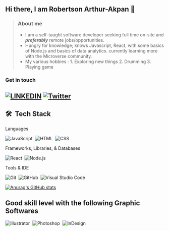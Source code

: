 ## Hi there, I am Robertson Arthur-Akpan 👋
> ### About me
> - I am a self-taught software developer seeking full time on-site and ***preferably*** remote jobs/opportunities.
> - Hungry for knowledge; knows Javascript, React, with some basics of Node.js and basics of data analytics. currently learning more with the Microverse community.
> - My various hobbies : 1. Exploring new things 2. Drumming 3. Playing game

### Get in touch

[![LINKEDIN](https://img.shields.io/badge/LinkedIn-0077B5?style=for-the-badge&logo=linkedin&logoColor=white)](https://www.linkedin.com/in/robertson-arthur-6895a0123/) [![Twitter](https://img.shields.io/twitter/follow/___Robertson?label=Robertson%20Arthur&logo=twitter&logoColor=white&style=for-the-badge)](https://twitter.com/___Robertson)
---

## 🛠 &nbsp;Tech Stack

Languages

![JavaScript](https://img.shields.io/badge/-JavaScript-05122A?style=flat&logo=javascript)&nbsp;
![HTML](https://img.shields.io/badge/-HTML-05122A?style=flat&logo=HTML5)&nbsp;
![CSS](https://img.shields.io/badge/-CSS-05122A?style=flat&logo=CSS3&logoColor=1572B6)&nbsp;


Frameworks, Libraries, & Databases

![React](https://img.shields.io/badge/-React-05122A?style=flat&logo=react)&nbsp;
![Node.js](https://img.shields.io/badge/-Node.js-05122A?style=flat&logo=node.js)&nbsp;

Tools & IDE

![Git](https://img.shields.io/badge/-Git-05122A?style=flat&logo=git)&nbsp;
![GitHub](https://img.shields.io/badge/-GitHub-05122A?style=flat&logo=github)&nbsp;
![Visual Studio Code](https://img.shields.io/badge/-Visual%20Studio%20Code-05122A?style=flat&logo=visual-studio-code&logoColor=007ACC)&nbsp;

[![Anurag's GitHub stats](https://github-readme-stats.vercel.app/api?username=bobb-rob&show_icons=true&theme=tokyonight)](https://github.com/anuraghazra/github-readme-stats)

## Good skill level with the following Graphic Softwares
![Illustrator](https://img.shields.io/badge/-Illustrator-05122A?style=flat&logo=adobe-illustrator)&nbsp;
![Photoshop](https://img.shields.io/badge/-Photoshop-05122A?style=flat&logo=adobe-photoshop)&nbsp;
![InDesign](https://img.shields.io/badge/-InDesign-05122A?style=flat&logo=adobe-indesign)

<!--
**bobb-Rob/bobb-rob** is a ✨ _special_ ✨ repository because its `README.md` (this file) appears on your GitHub profile.

Here are some ideas to get you started:

- 🔭 I’m currently working on ...
- 🌱 I’m currently learning ...
- 👯 I’m looking to collaborate on ...
- 🤔 I’m looking for help with ...
- 💬 Ask me about ...
- 📫 How to reach me: ...
- 😄 Pronouns: ...
- ⚡ Fun fact: ...
-->
